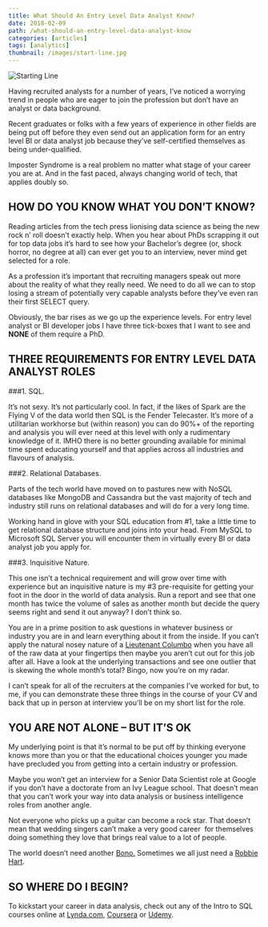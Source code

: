 ```yaml
---
title: What Should An Entry Level Data Analyst Know?
date: 2018-02-09
path: /what-should-an-entry-level-data-analyst-know
categories: [articles]
tags: [analytics]
thumbnail: /images/start-line.jpg
---
```

![Starting Line](/images/start-line.jpg)

Having recruited analysts for a number of years, I’ve noticed a worrying trend in people who are eager to join the profession but don’t have an analyst or data background.

Recent graduates or folks with a few years of experience in other fields are being put off before they even send out an application form for an entry level BI or data analyst job because they’ve self-certified themselves as being under-qualified.

Imposter Syndrome is a real problem no matter what stage of your career you are at. And in the fast paced, always changing world of tech, that applies doubly so.

## HOW DO YOU KNOW WHAT YOU DON&#8217;T KNOW?

Reading articles from the tech press lionising data science as being the new rock n’ roll doesn’t exactly help. When you hear about PhDs scrapping it out for top data jobs it’s hard to see how your Bachelor’s degree (or, shock horror, no degree at all) can ever get you to an interview, never mind get selected for a role.

As a profession it’s important that recruiting managers speak out more about the reality of what they really need. We need to do all we can to stop losing a stream of potentially very capable analysts before they’ve even ran their first SELECT query.

Obviously, the bar rises as we go up the experience levels. For entry level analyst or BI developer jobs I have three tick-boxes that I want to see and **NONE** of them require a PhD.

## THREE REQUIREMENTS FOR ENTRY LEVEL DATA ANALYST ROLES

  ###1. SQL. 
  
  It’s not sexy. It’s not particularly cool. In fact, if the likes of Spark are the Flying V of the data world then SQL is the Fender Telecaster. It’s more of a utilitarian workhorse but (within reason) you can do 90%+ of the reporting and analysis you will ever need at this level with only a rudimentary knowledge of it. IMHO there is no better grounding available for minimal time spent educating yourself and that applies across all industries and flavours of analysis.

  ###2. Relational Databases.
  
  Parts of the tech world have moved on to pastures new with NoSQL databases like MongoDB and Cassandra but the vast majority of tech and industry still runs on relational databases and will do for a very long time.
  
  Working hand in glove with your SQL education from #1, take a little time to get relational database structure and joins into your head. From MySQL to Microsoft SQL Server you will encounter them in virtually every BI or data analyst job you apply for.

  ###3. Inquisitive Nature.
  
  This one isn’t a technical requirement and will grow over time with experience but an inquisitive nature is my #3 pre-requisite for getting your foot in the door in the world of data analysis. Run a report and see that one month has twice the volume of sales as another month but decide the query seems right and send it out anyway? I don’t think so.
  
  You are in a prime position to ask questions in whatever business or industry you are in and learn everything about it from the inside. If you can’t apply the natural nosey nature of a [Lieutenant Columbo][1] when you have all of the raw data at your fingertips then maybe you aren’t cut out for this job after all. Have a look at the underlying transactions and see one outlier that is skewing the whole month’s total? Bingo, now you’re on my radar.

I can’t speak for all of the recruiters at the companies I&#8217;ve worked for but, to me, if you can demonstrate these three things in the course of your CV and back that up in person at interview you’ll be on my short list for the role.

## YOU ARE NOT ALONE &#8211; BUT IT&#8217;S OK

My underlying point is that it’s normal to be put off by thinking everyone knows more than you or that the educational choices younger you made have precluded you from getting into a certain industry or profession.

Maybe you won’t get an interview for a Senior Data Scientist role at Google if you don’t have a doctorate from an Ivy League school. That doesn’t mean that you can’t work your way into data analysis or business intelligence roles from another angle.

Not everyone who picks up a guitar can become a rock star. That doesn&#8217;t mean that wedding singers can’t make a very good career  for themselves doing something they love that brings real value to a lot of people.

The world doesn’t need another [Bono.][2] Sometimes we all just need a [Robbie Hart][3].

## SO WHERE DO I BEGIN?

To kickstart your career in data analysis, check out any of the Intro to SQL courses online at [Lynda.com][4], [Coursera][5] or [Udemy][6].

 [1]: https://en.wikipedia.org/wiki/Columbo_(character)
 [2]: http://www.u2.com/
 [3]: http://www.imdb.com/title/tt0120888/
 [4]: https://www.lynda.com/SQL-tutorials/Learning-SQL-Programming/548044-2.html
 [5]: https://www.coursera.org/learn/intro-sql
 [6]: https://www.udemy.com/the-complete-sql-bootcamp/